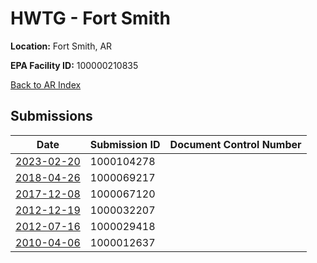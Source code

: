 # HWTG - Fort Smith

**Location:** Fort Smith, AR

**EPA Facility ID:** 100000210835

[Back to AR Index](../../index.md)

## Submissions

| Date | Submission ID | Document Control Number |
|------|--------------|-------------------------|
| [2023-02-20](submissions/1000104278.md) | 1000104278 |  |
| [2018-04-26](submissions/1000069217.md) | 1000069217 |  |
| [2017-12-08](submissions/1000067120.md) | 1000067120 |  |
| [2012-12-19](submissions/1000032207.md) | 1000032207 |  |
| [2012-07-16](submissions/1000029418.md) | 1000029418 |  |
| [2010-04-06](submissions/1000012637.md) | 1000012637 |  |
